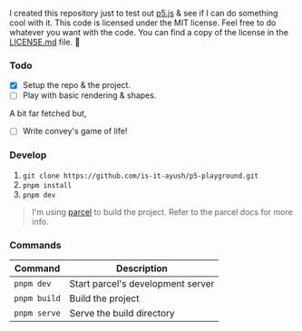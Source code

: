 I created this repository just to test out [p5.js](https://p5js.org/) &
see if I can do something cool with it. This code is licensed under the MIT
license. Feel free to do whatever you want with the code. You can find a copy
of the license in the [LICENSE.md](LICENSE.md) file. 🖤

### Todo

- [x] Setup the repo & the project.
- [ ] Play with basic rendering & shapes.

A bit far fetched but,

- [ ] Write convey's game of life!

### Develop

1. `git clone https://github.com/is-it-ayush/p5-playground.git`
2. `pnpm install`
3. `pnpm dev`

> I'm using [parcel](https://parceljs.org/) to build the project. Refer
> to the parcel docs for more info.

### Commands

| Command      | Description                       |
| ------------ | --------------------------------- |
| `pnpm dev`   | Start parcel's development server |
| `pnpm build` | Build the project                 |
| `pnpm serve` | Serve the build directory         |
